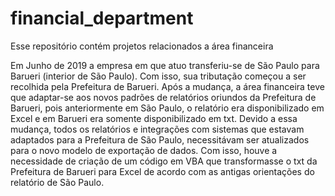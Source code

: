 # financial_department
Esse repositório contém projetos relacionados a área financeira

Em Junho de 2019 a empresa em que atuo transferiu-se de São Paulo para Barueri (interior de São Paulo). Com isso, sua tributação começou a ser recolhida pela Prefeitura de Barueri.
Após a mudança, a área financeira teve que adaptar-se aos novos padrões de relatórios oriundos da Prefeitura de Barueri, pois anteriormente em São Paulo, o relatório era disponibilizado em Excel e em Barueri era somente disponibilizado em txt. Devido a essa mudança, todos os relatórios e integrações com sistemas que estavam adaptados para a Prefeitura de São Paulo, necessitávam ser atualizados para o novo modelo de exportação de dados.
Com isso, houve a necessidade de criação de um código em VBA que transformasse o txt da Prefeitura de Barueri para Excel de acordo com as antigas orientações do relatório de São Paulo.
